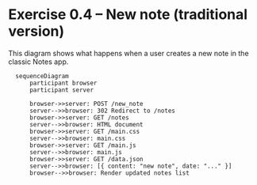 # Exercise 0.4 – New note (traditional version)

This diagram shows what happens when a user creates a new note in the classic Notes app.

```mermaid
  sequenceDiagram
      participant browser
      participant server

      browser->>server: POST /new_note
      server-->>browser: 302 Redirect to /notes
      browser->>server: GET /notes
      server-->>browser: HTML document
      browser->>server: GET /main.css
      server-->>browser: main.css
      browser->>server: GET /main.js
      server-->>browser: main.js
      browser->>server: GET /data.json
      server-->>browser: [{ content: "new note", date: "..." }]
      browser-->>browser: Render updated notes list
```
